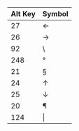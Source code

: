 
| Alt Key | Symbol |
| ------- | ------ |
| 27      | ←      |
| 26      | →      |
| 92      | \      |
| 248     | °      |
| 21      | §      |
| 24      | ↑      |
| 25      | ↓      |
| 20      | ¶      |
| 124     | \|     |
